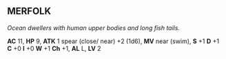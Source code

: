 ## MERFOLK

_Ocean dwellers with human upper bodies and long fish tails._

**AC** 11, **HP** 9, **ATK** 1 spear (close/ near) +2 (1d6), **MV** near (swim), **S** +1 **D** +1 **C** +0 **I** +0 **W** +1 **Ch** +1, **AL** L, **LV** 2

